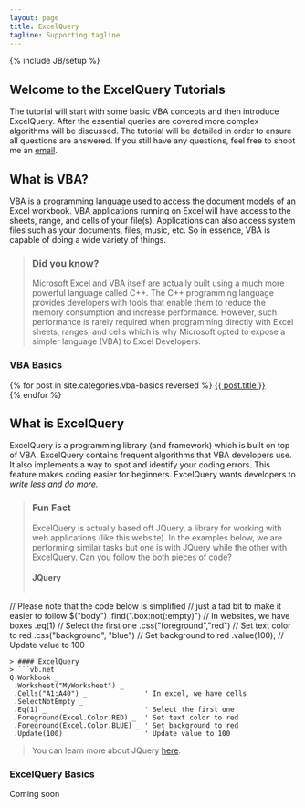 ```yaml
---
layout: page
title: ExcelQuery
tagline: Supporting tagline
---
```

{% include JB/setup %}

## Welcome to the ExcelQuery Tutorials

The tutorial will start with some basic VBA concepts and then introduce ExcelQuery. After the essential queries are covered more complex algorithms will be discussed. The tutorial will be detailed in order to ensure all questions are answered. If you still have any questions, feel free to shoot me an [email](mailto:bluejamesbond@gmail.com).

## What is VBA?

VBA is a programming language used to access the document models of an Excel workbook. VBA applications running on Excel will have access to the sheets, range, and cells of your file(s). Applications can also access system files such as your documents, files, music, etc. So in essence, VBA is capable of doing a wide variety of things.

> ### Did you know?
> Microsoft Excel and VBA itself are actually built using a much more powerful language called C++. The C++ programming language provides developers with tools that enable them to reduce the memory consumption and increase performance. However, such performance is rarely required when programming directly with Excel sheets, ranges, and cells which is why Microsoft opted to expose a simpler language (VBA) to Excel Developers.

### VBA Basics

<div class="posts">
  {% for post in site.categories.vba-basics reversed %}
    <a href="{{ site.home }}{{ post.url }}">{{ post.title }}</a></br>
  {% endfor %}
</div>

## What is ExcelQuery

ExcelQuery is a programming library (and framework) which is built on top of VBA. ExcelQuery contains frequent algorithms that VBA developers use. It also implements a way to spot and identify your coding errors. This feature makes coding easier for beginners. ExcelQuery wants developers to *write less and do more.*

> ### Fun Fact
> ExcelQuery is actually based off JQuery, a library for working with web applications (like this website). In the examples below, we are performing similar tasks but one is with JQuery while the other with ExcelQuery. Can you follow the both pieces of code?
> #### JQuery
> ```js
// Please note that the code below is simplified
// just a tad bit to make it easier to follow
$("body")
    .find(".box:not(:empty)")   // In websites, we have boxes
    .eq(1)                      // Select the first one
    .css("foreground","red")    // Set text color to red
    .css("background", "blue")  // Set background to red
    .value(100);                // Update value to 100
```
> #### ExcelQuery
> ```vb.net
Q.Workbook _
 .Worksheet("MyWorksheet") _
 .Cells("A1:A40") _              ' In excel, we have cells
 .SelectNotEmpty _
 .Eq(1) _                        ' Select the first one
 .Foreground(Excel.Color.RED) _  ' Set text color to red
 .Foreground(Excel.Color.BLUE) _ ' Set background to red
 .Update(100)                    ' Update value to 100
```
> You can learn more about JQuery [here](http://jquery.com/).

### ExcelQuery Basics

Coming soon


